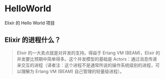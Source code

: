 # HelloWorld

Elixir 的 Hello World 项目


## Elixir 的进程什么？

> Elixir 的一大卖点就是对并发的支持。得益于 Erlang VM (BEAM)，Elixir 的并发要比预期中简单得多。这个并发模型的基础是 Actors：通过消息传递来交互的进程（译者注：这个进程不是通常所说的操作系统级别的进程，可以理解为 Erlang VM (BEAM) 自己管理的轻量级进程）。



